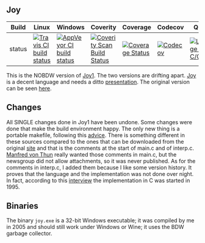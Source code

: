 Joy
---

Build|Linux|Windows|Coverity|Coverage|Codecov|Quality|Alerts
---|---|---|---|---|---|---|---
status|[![Travis CI build status](https://travis-ci.org/Wodan58/Joy.svg?branch=master)](https://travis-ci.org/Wodan58/Joy)|[![AppVeyor CI build status](https://ci.appveyor.com/api/projects/status/github/Wodan58/Joy?branch=master&svg=true)](https://ci.appveyor.com/project/Wodan58/Joy)|[![Coverity Scan Build Status](https://img.shields.io/coverity/scan/14641.svg)](https://scan.coverity.com/projects/wodan58-joy)|[![Coverage Status](https://coveralls.io/repos/github/Wodan58/Joy/badge.svg?branch=master)](https://coveralls.io/github/Wodan58/Joy?branch=master)|[![Codecov](https://codecov.io/gh/Wodan58/Joy/branch/master/graph/badge.svg)](https://codecov.io/gh/Wodan58/Joy)|[![Language grade: C/C++](https://img.shields.io/lgtm/grade/cpp/g/Wodan58/Joy.svg?logo=lgtm&logoWidth=18)](https://lgtm.com/projects/g/Wodan58/Joy/context:cpp)|[![Alerts](https://img.shields.io/lgtm/alerts/g/Wodan58/Joy.svg?logo=lgtm&logoWidth=18)](https://lgtm.com/projects/g/Wodan58/Joy/alerts)

This is the NOBDW version of [Joy1](https://github.com/Wodan58/joy1).
The two versions are drifting apart.
[Joy](http://www.complang.tuwien.ac.at/anton/euroforth/ef01/thun01.pdf) is a
decent language and needs a ditto
[presentation](http://www.complang.tuwien.ac.at/anton/euroforth/ef01/thomas01a.pdf). The original version can be seen [here](https://github.com/alekar/joy).

Changes
-------

All SINGLE changes done in Joy1 have been undone. Some changes were done that
make the build environment happy. The only new thing is a portable makefile,
following this [advice](http://nullprogram.com/blog/2017/08/20).
There is something different in these sources compared to the ones that can be
downloaded from the original [site](http://www.latrobe.edu.au/humanities/research/research-projects/past-projects/joy-programming-language) and that is the
comments at the start of main.c and of interp.c.
[Manfred von Thun](http://fogus.me/important/von-thun/) really wanted those
comments in main.c, but the newsgroup did not allow attachments, so it was
never published.
As for the comments in interp.c, I added them because I like some version
history. It proves that the language and the implementation was not done over
night.
In fact, according to this [interview](http://archive.vector.org.uk/art10000350) the implementation in C was started in 1995.

Binaries
--------

The binary `joy.exe` is a 32-bit Windows executable; it was compiled by me in
2005 and should still work under Windows or Wine; it uses the BDW garbage
collector.
